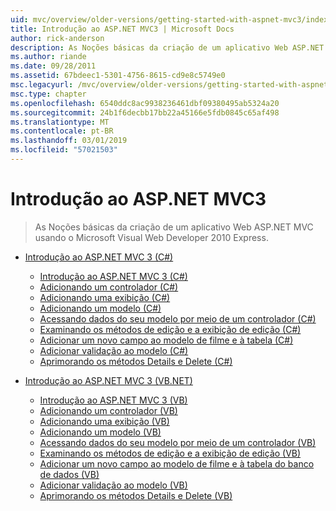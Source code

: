 ```yaml
---
uid: mvc/overview/older-versions/getting-started-with-aspnet-mvc3/index
title: Introdução ao ASP.NET MVC3 | Microsoft Docs
author: rick-anderson
description: As Noções básicas da criação de um aplicativo Web ASP.NET MVC usando o Microsoft Visual Web Developer 2010 Express.
ms.author: riande
ms.date: 09/28/2011
ms.assetid: 67bdeec1-5301-4756-8615-cd9e8c5749e0
msc.legacyurl: /mvc/overview/older-versions/getting-started-with-aspnet-mvc3
msc.type: chapter
ms.openlocfilehash: 6540ddc8ac9938236461dbf09380495ab5324a20
ms.sourcegitcommit: 24b1f6decbb17bb22a45166e5fdb0845c65af498
ms.translationtype: MT
ms.contentlocale: pt-BR
ms.lasthandoff: 03/01/2019
ms.locfileid: "57021503"
---
```

<a name="getting-started-with-aspnet-mvc3"></a>Introdução ao ASP.NET MVC3
====================
> As Noções básicas da criação de um aplicativo Web ASP.NET MVC usando o Microsoft Visual Web Developer 2010 Express.


- [Introdução ao ASP.NET MVC 3 (C#)](cs/index.md)

    - [Introdução ao ASP.NET MVC 3 (C#)](cs/intro-to-aspnet-mvc-3.md)
    - [Adicionando um controlador (C#)](cs/adding-a-controller.md)
    - [Adicionando uma exibição (C#)](cs/adding-a-view.md)
    - [Adicionando um modelo (C#)](cs/adding-a-model.md)
    - [Acessando dados do seu modelo por meio de um controlador (C#)](cs/accessing-your-models-data-from-a-controller.md)
    - [Examinando os métodos de edição e a exibição de edição (C#)](cs/examining-the-edit-methods-and-edit-view.md)
    - [Adicionar um novo campo ao modelo de filme e à tabela (C#)](cs/adding-a-new-field.md)
    - [Adicionar validação ao modelo (C#)](cs/adding-validation-to-the-model.md)
    - [Aprimorando os métodos Details e Delete (C#)](cs/improving-the-details-and-delete-methods.md)
- [Introdução ao ASP.NET MVC 3 (VB.NET)](vb/index.md)

    - [Introdução ao ASP.NET MVC 3 (VB)](vb/intro-to-aspnet-mvc-3.md)
    - [Adicionando um controlador (VB)](vb/adding-a-controller.md)
    - [Adicionando uma exibição (VB)](vb/adding-a-view.md)
    - [Adicionando um modelo (VB)](vb/adding-a-model.md)
    - [Acessando dados do seu modelo por meio de um controlador (VB)](vb/accessing-your-models-data-from-a-controller.md)
    - [Examinando os métodos de edição e a exibição de edição (VB)](vb/examining-the-edit-methods-and-edit-view.md)
    - [Adicionar um novo campo ao modelo de filme e à tabela do banco de dados (VB)](vb/adding-a-new-field.md)
    - [Adicionar validação ao modelo (VB)](vb/adding-validation-to-the-model.md)
    - [Aprimorando os métodos Details e Delete (VB)](vb/improving-the-details-and-delete-methods.md)

